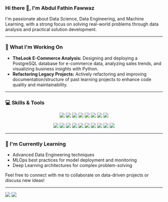 ### Hi there 👋, I'm Abdul Fathin Fawwaz

I'm passionate about Data Science, Data Engineering, and Machine Learning, with a strong focus on solving real-world problems through data analysis and practical solution development.

---

### 🔭 What I'm Working On

- **TheLook E-Commerce Analysis:** Designing and deploying a PostgreSQL database for e-commerce data, analyzing sales trends, and visualizing business insights with Python.
- **Refactoring Legacy Projects:** Actively refactoring and improving documentation/structure of past learning projects to enhance code quality and maintainability.

---

### 💻 Skills & Tools

<p align="center">
  <a href="https://www.python.org/" target="_blank"><img src="https://img.shields.io/badge/Python-3776AB?style=flat-square&logo=python&logoColor=white" /></a>
  <a href="https://www.r-project.org/" target="_blank"><img src="https://img.shields.io/badge/R-276DC3?style=flat-square&logo=r&logoColor=white" /></a>
  <a href="https://en.wikipedia.org/wiki/SQL" target="_blank"><img src="https://img.shields.io/badge/SQL-4479A1?style=flat-square&logo=sqlite&logoColor=white" /></a>
  <a href="https://www.mysql.com/" target="_blank"><img src="https://img.shields.io/badge/MySQL-4479A1?style=flat-square&logo=mysql&logoColor=white" /></a>
  <a href="https://www.postgresql.org/" target="_blank"><img src="https://img.shields.io/badge/PostgreSQL-336791?style=flat-square&logo=postgresql&logoColor=white" /></a>
  <a href="https://git-scm.com/" target="_blank"><img src="https://img.shields.io/badge/Git-F05032?style=flat-square&logo=git&logoColor=white" /></a>
  <a href="https://www.docker.com/" target="_blank"><img src="https://img.shields.io/badge/Docker-2496ED?style=flat-square&logo=docker&logoColor=white" /></a>
  <a href="https://cloud.google.com/" target="_blank"><img src="https://img.shields.io/badge/Google%20Cloud-4285F4?style=flat-square&logo=google-cloud&logoColor=white" /></a>
</p>

<p align="center">
  <a href="https://www.tensorflow.org" target="_blank"><img src="https://img.shields.io/badge/TensorFlow-FF6F00?style=flat-square&logo=tensorflow&logoColor=white" /></a>
  <a href="https://pytorch.org/" target="_blank"><img src="https://img.shields.io/badge/PyTorch-EE4C2C?style=flat-square&logo=pytorch&logoColor=white" /></a>
  <a href="https://keras.io/" target="_blank"><img src="https://img.shields.io/badge/Keras-D00000?style=flat-square&logo=keras&logoColor=white" /></a>
  <a href="https://huggingface.co/" target="_blank"><img src="https://img.shields.io/badge/Hugging%20Face-FF6F20?style=flat-square&logo=huggingface&logoColor=white" /></a>
  <a href="https://www.selenium.dev/" target="_blank"><img src="https://img.shields.io/badge/Selenium-43B02A?style=flat-square&logo=selenium&logoColor=white" /></a>
  <a href="https://scikit-learn.org/" target="_blank"><img src="https://img.shields.io/badge/scikit--learn-F7931E?style=flat-square&logo=scikit-learn&logoColor=white" /></a>
  <a href="https://pandas.pydata.org/" target="_blank"><img src="https://img.shields.io/badge/Pandas-150458?style=flat-square&logo=pandas&logoColor=white" /></a>
  <a href="https://numpy.org/" target="_blank"><img src="https://img.shields.io/badge/NumPy-013243?style=flat-square&logo=numpy&logoColor=white" /></a>
  <a href="https://matplotlib.org/" target="_blank"><img src="https://custom-icon-badges.demolab.com/badge/Matplotlib-11557C?style=flat-square&logo=matplotlib&logoColor=white" /></a>
  <a href="https://seaborn.pydata.org/" target="_blank"><img src="https://custom-icon-badges.demolab.com/badge/Seaborn-5c7da2?style=flat-square&logo=seaborn&logoColor=white" /></a>
</p>

<!-- ---

### 🚀 Featured Projects

| Project                                                                                              | Description                                                                                                                            |
| ---------------------------------------------------------------------------------------------------- | -------------------------------------------------------------------------------------------------------------------------------------- |
| **[TheLook E-Commerce Analysis](https://github.com/Azvier/thelook-ecommerce-analysis)** | Designing and deploying a PostgreSQL database to analyze e-commerce data. *(Note: Still in development)* |
| **[Indonesian Tweet Classification (IndoBERT)](https://github.com/Azvier/indonesian-tweet-classification-indobert)** | Comparative study on multi-class Indonesian tweet classification using fine-tuned IndoBERT and generative LLMs. IndoBERT pipeline is completed, while LLM experiments are still ongoing. *(Refactoring in progress)* |
| **[CNN for Rock-Paper-Scissors Gesture](https://github.com/Azvier/cnn-rock-paper-scissors)**           | This project showcases the development of a Convolutional Neural Network (CNN) to classify hand gestures for the classic game of Rock, Paper, Scissors. It explores various CNN architectures, utilizes data augmentation, and provides interactive prediction. |
| **[Automatic Number Plate Recognition (ANPR)](https://github.com/Azvier/anpr-system)**                 | Built an ANPR system using Python and OpenCV to detect, isolate, and extract license plate text from images with Tesseract OCR. *(Note: Refactoring in progress)*       |
| **[Solar Panel Efficiency Analysis](https://github.com/9iselia/pv-efficiency-analysis)**               | Performed extensive EDA and built a Random Forest model to predict solar panel efficiency, achieving a low RMSE of 0.0128. *(Collaborative project with [@9iselia](https://github.com/9iselia). Note: Refactoring in progress)*             | -->

---

### 🌱 I'm Currently Learning

- Advanced Data Engineering techniques
- MLOps best practices for model deployment and monitoring
- Deep Learning architectures for complex problem-solving

Feel free to connect with me to collaborate on data-driven projects or discuss new ideas!

---

<a href="https://www.linkedin.com/in/abdul-fathin-fawwaz/" target="_blank"><img src="https://custom-icon-badges.demolab.com/badge/LinkedIn-0077B5?style=for-the-badge&logo=linkedin-white&logoColor=fff" /></a>
<a href="mailto:abdulfathinfawwaz@gmail.com"><img src="https://img.shields.io/badge/Email-D14836?style=for-the-badge&logo=gmail&logoColor=white" /></a>